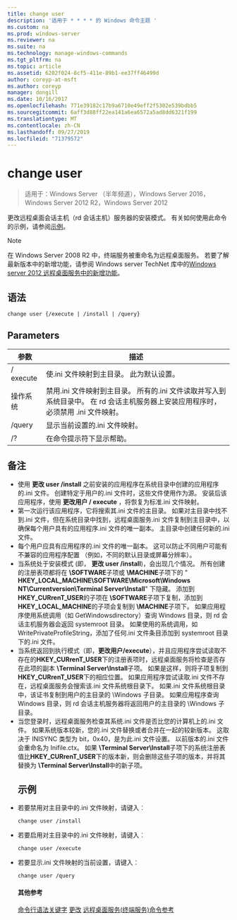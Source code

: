 ```yaml
---
title: change user
description: '适用于 * * * * 的 Windows 命令主题 '
ms.custom: na
ms.prod: windows-server
ms.reviewer: na
ms.suite: na
ms.technology: manage-windows-commands
ms.tgt_pltfrm: na
ms.topic: article
ms.assetid: 6202f024-8cf5-411e-89b1-ee37ff46499d
author: coreyp-at-msft
ms.author: coreyp
manager: dongill
ms.date: 10/16/2017
ms.openlocfilehash: 771e39182c17b9a6710e49eff2f5302e539bdbb5
ms.sourcegitcommit: 6aff3d88ff22ea141a6ea6572a5ad8dd6321f199
ms.translationtype: MT
ms.contentlocale: zh-CN
ms.lasthandoff: 09/27/2019
ms.locfileid: "71379572"
---
```

# <a name="change-user"></a>change user

>适用于：Windows Server （半年频道），Windows Server 2016，Windows Server 2012 R2，Windows Server 2012

更改远程桌面会话主机（rd 会话主机）服务器的安装模式。
有关如何使用此命令的示例，请参阅[示例](#BKMK_examples)。
> [!NOTE]
> 在 Windows Server 2008 R2 中，终端服务被重命名为远程桌面服务。 若要了解最新版本中的新增功能，请参阅 Windows server TechNet 库中的[Windows server 2012 远程桌面服务中的新增功能](https://technet.microsoft.com/library/hh831527)。
> ## <a name="syntax"></a>语法
> ```
> change user {/execute | /install | /query}
> ```
> ## <a name="parameters"></a>Parameters
> 
> | 参数 |                                                                                                 描述                                                                                                  |
> |-----------|--------------------------------------------------------------------------------------------------------------------------------------------------------------------------------------------------------------|
> | / execute  |                                                                使.ini 文件映射到主目录。 此为默认设置。                                                                 |
> | 操作系统  | 禁用.ini 文件映射到主目录。 所有的.ini 文件读取并写入到系统目录中。 在 rd 会话主机服务器上安装应用程序时，必须禁用 .ini 文件映射。 |
> |  /query   |                                                                             显示当前设置的.ini 文件映射。                                                                              |
> |    /?     |                                                                                     在命令提示符下显示帮助。                                                                                     |
> 
> ## <a name="remarks"></a>备注
> - 使用 **更改 user /install** 之前安装的应用程序在系统目录中创建的应用程序的.ini 文件。 创建特定于用户的.ini 文件时，这些文件使用作为源。 安装后该应用程序，使用 **更改用户 / execute** ，将恢复为标准.ini 文件映射。
> - 第一次运行该应用程序，它将搜索其.ini 文件的主目录。 如果对主目录中找不到.ini 文件，但在系统目录中找到，远程桌面服务.ini 文件复制到主目录中，以确保每个用户具有的应用程序.ini 文件的唯一副本。 主目录中创建任何新的.ini 文件。
> - 每个用户应具有应用程序的.ini 文件的唯一副本。 这可以防止不同用户可能有不兼容的应用程序配置 （例如，不同的默认目录或屏幕分辨率）。
> - 当系统处于安装模式 (即， **更改 user /install**)，会出现几个情况。 所有创建的注册表项都将在 **\SOFTWARE**子项或 **\MACHINE**子项下的 " **HKEY_LOCAL_MACHINE\SOFTWARE\Microsoft\Windows NT\Currentversion\Terminal Server\Install**" 下隐藏。 添加到**HKEY_CURrenT_USER**的子项在 **\SOFTWARE**子项下复制，添加到**HKEY_LOCAL_MACHINE**的子项会复制到 **\MACHINE**子项下。 如果应用程序使用系统调用（如 GetWindowsdirectory）查询 Windows 目录，则 rd 会话主机服务器会返回 systemroot 目录。 如果使用的系统调用，如 WritePrivateProfileString，添加了任何.ini 文件条目添加到 systemroot 目录下的.ini 文件。
> - 当系统返回到执行模式（即，**更改用户/execute**），并且应用程序尝试读取不存在的**HKEY_CURrenT_USER**下的注册表项时，远程桌面服务将检查是否存在此项的副本 **\Terminal Server\Install**子项。 如果是这样，则将子项复制到**HKEY_CURrenT_USER**下的相应位置。 如果应用程序尝试读取.ini 文件不存在，远程桌面服务会搜索该.ini 文件系统根目录下。 如果.ini 文件系统根目录中，该证书复制到用户的主目录的 \Windows 子目录。 如果应用程序查询 Windows 目录，则 rd 会话主机服务器将返回用户的主目录的 \Windows 子目录。
> - 当您登录时，远程桌面服务检查其系统.ini 文件是否比您的计算机上的.ini 文件。 如果系统版本较新，您的.ini 文件替换或者合并在一起的较新版本。 这取决于 INISYNC 类型为 bit，0x40，是为此.ini 文件设置。 以前版本的.ini 文件会重命名为 Inifile.ctx。 如果 **\Terminal Server\Install**子项下的系统注册表值比**HKEY_CURrenT_USER**下的版本新，则会删除这些子项的版本，并将其替换为 **\Terminal Server\Install**中的新子项。
>   ## <a name="BKMK_examples"></a>示例
> - 若要禁用对主目录中的.ini 文件映射，请键入︰
>   ```
>   change user /install
>   ```
> - 若要启用对主目录中的.ini 文件映射，请键入︰
>   ```
>   change user /execute
>   ```
> - 若要显示.ini 文件映射的当前设置，请键入︰
>   ```
>   change user /query
>   ```
>   #### <a name="additional-references"></a>其他参考
>   [命令行语法关键字](command-line-syntax-key.md)
>   [更改](change.md)
>   [远程桌面服务&#40;终端服务&#41;命令参考](remote-desktop-services-terminal-services-command-reference.md)
